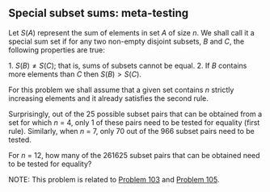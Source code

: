 ## Special subset sums: meta-testing

Let $S(A)$ represent the sum of elements in set $A$ of size $n$. We shall call it a special sum set if for any two non-empty disjoint subsets, $B$ and $C$, the following properties are true:

$1$. $S(B) \neq S(C)$; that is, sums of subsets cannot be equal.
$2$. If $B$ contains more elements than $C$ then $S(B) > S(C)$.

For this problem we shall assume that a given set contains $n$ strictly increasing elements and it already satisfies the second rule.

Surprisingly, out of the $25$ possible subset pairs that can be obtained from a set for which $n$ = $4$, only $1$ of these pairs need to be tested for equality (first rule). Similarly, when $n$ = $7$, only $70$ out of the $966$ subset pairs need to be tested.

For $n$ = $12$, how many of the $261625$ subset pairs that can be obtained need to be tested for equality?

NOTE: This problem is related to [Problem 103](https://projecteuler.net/problem=103) and [Problem 105](https://projecteuler.net/problem=105).
